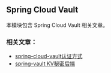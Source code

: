 ## Spring Cloud Vault

本模块包含 Spring Cloud Vault 相关文章。

### 相关文章：
- [spring-cloud-vault认证方式]()
- [spring-vault KV秘密后端]()
